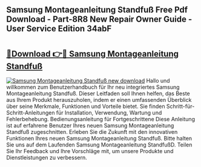 ## Samsung Montageanleitung Standfuß Free Pdf Download - Part-8R8 New Repair Owner Guide - User Service Edition 34abF

# <h2><a href="http://df7l1gi.blite.top/?on=Samsung+Montageanleitung+Standfu%c3%9f">🔗Download 👉🔴 Samsung Montageanleitung Standfuß</a></h2>

[![Samsung Montageanleitung Standfuß new download](https://i.imgur.com/lujVjoI.png)](http://df7l1gi.blite.top/?on=Samsung+Montageanleitung+Standfu%c3%9f)
Hallo und willkommen zum Benutzerhandbuch für Ihr neu integriertes Samsung Montageanleitung Standfuß. Dieser Leitfaden soll Ihnen helfen, das Beste aus Ihrem Produkt herauszuholen, indem er einen umfassenden Überblick über seine Merkmale, Funktionen und Vorteile bietet. Sie finden Schritt-für-Schritt-Anleitungen für Installation, Verwendung, Wartung und Fehlerbehebung. Bedienungsanleitung für Fortgeschrittene Diese Anleitung ist auf erfahrene Benutzer Ihres neuen Samsung Montageanleitung Standfuß zugeschnitten. Erleben Sie die Zukunft mit den innovativen Funktionen Ihres neuen Samsung Montageanleitung Standfuß. Bitte halten Sie uns auf dem Laufenden Samsung Montageanleitung StandfußD. Teilen Sie Ihr Feedback und Ihre Vorschläge mit, um unsere Produkte und Dienstleistungen zu verbessern.
